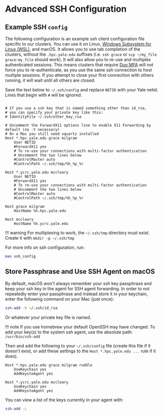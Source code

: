 # Advanced SSH Configuration

## Example SSH `config`

The following configuration is an example ssh client configuration file specific to our clusters. You can use it on Linux, [Windows Subsystem for Linux (WSL)](https://docs.microsoft.com/en-us/windows/wsl/install-win10), and macOS. It allows you to use tab completion of the clusters, without the `.hpc.yale.edu` suffixes (i.e. `ssh grace` or `scp ~/my_file grace:my_file` should work). It will also allow you to re-use and multiplex authenticated sessions. This means clusters that require [Duo MFA](/clusters-at-yale/access/mfa) will not force you to re-authenticate, as you use the same ssh connection to host multiple sessions. If you attempt to close your first connection with others running, it will wait until all others are closed.

Save the text below to `~/.ssh/config` and replace `NETID` with your Yale netid. Lines that begin with `#` will be ignored.

```

# If you use a ssh key that is named something other than id_rsa,
# you can specify your private key like this:
# IdentityFile ~/.ssh/other_key_rsa

# Uncomment the ForwardX11 options line to enable X11 Forwarding by default (no -Y necessary)
# On a Mac you still need xquartz installed
Host *.hpc.yale.edu grace milgram 
    User NETID
    #ForwardX11 yes
    # To re-use your connections with multi-factor authentication
    # Uncomment the two lines below
    #ControlMaster auto
    #ControlPath ~/.ssh/tmp/%h_%p_%r

Host *.ycrc.yale.edu mccleary
    User NETID
    #ForwardX11 yes
    # To re-use your connections with multi-factor authentication
    # Uncomment the two lines below
    #ControlMaster auto
    #ControlPath ~/.ssh/tmp/%h_%p_%r

Host grace milgram
    HostName %h.hpc.yale.edu

Host mccleary
    HostName %h.ycrc.yale.edu
```

!!! warning
    For multiplexing to work, the `~/.ssh/tmp` directory must exist. Create it with `mkdir -p ~/.ssh/tmp`

For more info on ssh configuration, run:

``` bash
man ssh_config
```

## Store Passphrase and Use SSH Agent on macOS

By default, macOS won't always remember your ssh key passphrase and keep your ssh key in the agent for SSH agent forwarding. In order to not repeatedly enter your passphrase and instead store it in your keychain, enter the following command on your Mac (just once):

``` bash
ssh-add -K ~/.ssh/id_rsa
```

Or whatever your private key file is named.

!!! note
    If you use homebrew your default OpenSSH may have changed. To add your key(s) to the system ssh agent, use the absolute path: `/usr/bin/ssh-add`

Then and add the following to your `~/.ssh/config` file (create this file if it doesn't exist, or add these settings to the `Host *.hpc.yale.edu ...` rule if it does).

```
Host *.hpc.yale.edu grace milgram ruddle
    UseKeychain yes
    AddKeystoAgent yes

Host *.ycrc.yale.edu mccleary
    UseKeychain yes
    AddKeystoAgent yes

```

You can view a list of the keys currently in your agent with:

``` bash
ssh-add -L
```
